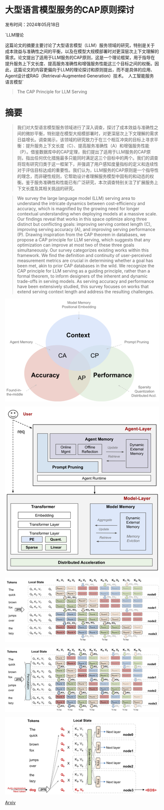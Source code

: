 # 大型语言模型服务的CAP原则探讨

发布时间：2024年05月18日

`LLM理论

这篇论文的摘要主要讨论了大型语言模型（LLM）服务领域的研究，特别是关于成本效益与准确性之间的平衡，以及在模型大规模部署时对更深层次上下文理解的需求。论文提出了适用于LLM服务的CAP原则，这是一个理论框架，用于指导在提升服务上下文长度、提高服务准确性和增强服务性能这三个目标之间的权衡。因此，这篇论文的内容更偏向于LLM的理论探讨和原则提出，而不是具体的应用、Agent设计或RAG（Retrieval-Augmented Generation）技术。` `人工智能服务` `语言模型`

> The CAP Principle for LLM Serving

# 摘要

> 我们对大型语言模型服务领域进行了深入调查，探讨了成本效益与准确性之间的微妙平衡，特别是在模型大规模部署时，对更深层次上下文理解的需求日益增长。调查揭示，该领域的研究致力于在三个相互冲突的目标上寻求平衡：提升服务上下文长度（C）、提高服务准确性（A）和增强服务性能（P）。借鉴数据库中的CAP定理，我们提出了适用于LLM服务的CAP原则，指出任何优化措施最多只能同时满足这三个目标中的两个。我们的调查将现有研究归类于这一框架下，并强调了用户感知度量指标的定义和连续性对于评估目标达成的重要性。我们认为，LLM服务的CAP原则是一个指导性的理念，而非硬性规则，它帮助设计者理解服务模型中固有的和动态的权衡。鉴于服务准确性和性能已有广泛研究，本次调查特别关注了扩展服务上下文长度及其相关挑战的研究。

> We survey the large language model (LLM) serving area to understand the intricate dynamics between cost-efficiency and accuracy, which is magnified by the growing need for longer contextual understanding when deploying models at a massive scale. Our findings reveal that works in this space optimize along three distinct but conflicting goals: improving serving context length (C), improving serving accuracy (A), and improving serving performance (P). Drawing inspiration from the CAP theorem in databases, we propose a CAP principle for LLM serving, which suggests that any optimization can improve at most two of these three goals simultaneously. Our survey categorizes existing works within this framework. We find the definition and continuity of user-perceived measurement metrics are crucial in determining whether a goal has been met, akin to prior CAP databases in the wild. We recognize the CAP principle for LLM serving as a guiding principle, rather than a formal theorem, to inform designers of the inherent and dynamic trade-offs in serving models. As serving accuracy and performance have been extensively studied, this survey focuses on works that extend serving context length and address the resulting challenges.

![大型语言模型服务的CAP原则探讨](../../../paper_images/2405.11299/x1.png)

![大型语言模型服务的CAP原则探讨](../../../paper_images/2405.11299/x2.png)

![大型语言模型服务的CAP原则探讨](../../../paper_images/2405.11299/x3.png)

![大型语言模型服务的CAP原则探讨](../../../paper_images/2405.11299/x4.png)

![大型语言模型服务的CAP原则探讨](../../../paper_images/2405.11299/x5.png)

[Arxiv](https://arxiv.org/abs/2405.11299)